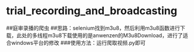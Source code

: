 # trial_recording_and_broadcasting
##庭审录播的爬虫
##思路：selenium找到m3u8，然后利用m3u8函数进行下载，此处的多线程m3u8下载使用的是anwenzen的M3u8Download，进行了适合windows平台的修改
###使用方法：运行爬取视频.py即可

